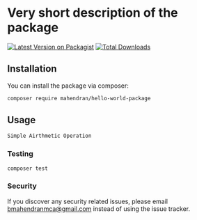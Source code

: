 # Very short description of the package

[![Latest Version on Packagist](https://img.shields.io/packagist/v/mahendran/hello-world-package.svg?style=flat-square)](https://packagist.org/packages/mahendran/hello-world-package)
[![Total Downloads](https://img.shields.io/packagist/dt/mahendran/hello-world-package.svg?style=flat-square)](https://packagist.org/packages/mahendran/hello-world-package)


## Installation

You can install the package via composer:

```bash
composer require mahendran/hello-world-package
```

## Usage

```php
Simple Airthmetic Operation
```

### Testing

```bash
composer test
```

### Security

If you discover any security related issues, please email bmahendranmca@gmail.com instead of using the issue tracker.
